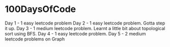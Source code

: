 # 100DaysOfCode
 Day 1 - 1 easy leetcode problem
 Day 2 - 1 easy leetcode problem. Gotta step it up.
 Day 3 - 1 medium leetcode problem. Learnt a little bit about topological sort using BFS. 
 Day 4 - 1 easy leetcode problem.
 Day 5 - 2 medium leetcode problems on Graph
